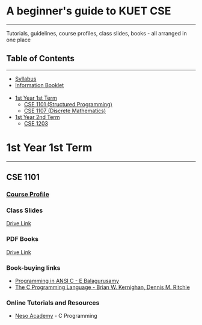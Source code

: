 # A beginner's guide to KUET CSE
------------------------------------------
Tutorials, guidelines, course profiles, class slides, books - all arranged in one place


## Table of Contents
------------------------------------------

  * [Syllabus](https://kuet.ac.bd/department/CSE/files/CourseContentsCSE%20_14_08_2022.pdf)
  * [Information Booklet](https://kuet.ac.bd/department/CSE/images/facility/info_booklet_3rd_ed_KUET_CSE.pdf)<br><br>
  * [1st Year 1st Term](#1st-Year-1st-Term)
    * [CSE 1101 (Structured Programming)](#CSE-1101)
    * [CSE 1107 (Discrete Mathematics)](#why-on-github)
  * [1st Year 2nd Term](#why-on-github)
    * [CSE 1203](#why-on-github)


# 1st Year 1st Term
------------------------------------------

## CSE 1101

### [Course Profile](https://kuet.ac.bd/department/CSE/images/facility/info_booklet_3rd_ed_KUET_CSE.pdf)

### Class Slides
[Drive Link](https://drive.google.com/drive/folders/1Nwus1Flq95s8f4tU2nvYF3vm6Z9EiRki?usp=drive_link)

### PDF Books
[Drive Link](https://drive.google.com/drive/folders/1Y4hubUv39KxIutbhgnqChRI0Qbz-UlNm?usp=drive_link)

### Book-buying links
  * [Programming in ANSI C - E Balagurusamy](https://www.rokomari.com/book/119526/programming-in-ansi-c-8th-edition)
  * [The C Programming Language - Brian W. Kernighan, Dennis M. Ritchie](https://www.rokomari.com/book/119869/the-c-programming-language)

### Online Tutorials and Resources
  * [Neso Academy](https://www.nesoacademy.org/pl/02-c-programming) - C Programming
